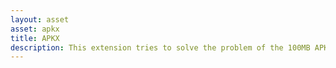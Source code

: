 ```yaml
---
layout: asset
asset: apkx
title: APKX
description: This extension tries to solve the problem of the 100MB APK size limit on Google Play by using APK Expansion files (OBBs) and LiveUpdate
---
```

